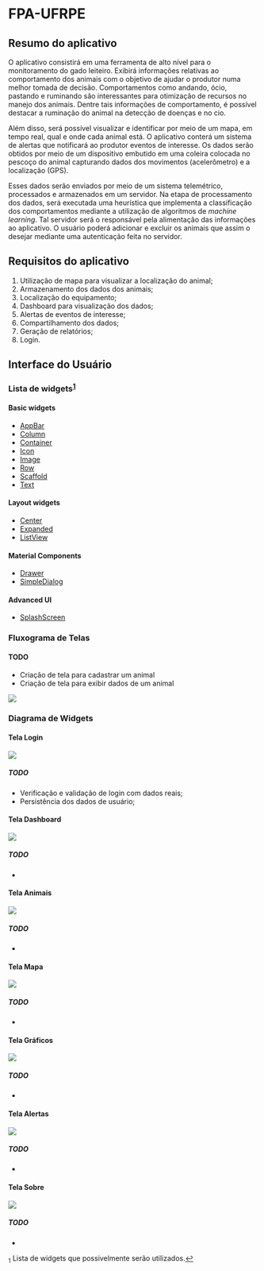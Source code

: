 # FPA-UFRPE

## Resumo do aplicativo

O aplicativo consistirá em uma ferramenta de alto nível para o monitoramento do gado leiteiro. Exibirá informações 
relativas ao comportamento dos animais com o objetivo de ajudar o produtor numa melhor tomada de decisão. Comportamentos
como andando, ócio, pastando e ruminando são interessantes para otimização de recursos no manejo dos animais. Dentre tais
informações de comportamento, é possível destacar a ruminação do animal na detecção de doenças e no cio.

Além disso, será possível visualizar e identificar por meio de um mapa, em tempo real, qual e onde cada animal está. O 
aplicativo conterá um sistema de alertas que notificará ao produtor eventos de interesse. Os dados serão obtidos por meio 
de um dispositivo embutido em uma coleira colocada no pescoço do animal capturando dados dos movimentos (acelerômetro) e a 
localização (GPS).

Esses dados serão enviados por meio de um sistema telemétrico, processados e armazenados em um servidor. 
Na etapa de processamento dos dados, será executada uma heurística que implementa a classificação dos comportamentos 
mediante a utilização de algoritmos de *machine learning*. Tal servidor será o responsável pela alimentação das informações
ao aplicativo. O usuário poderá adicionar e excluir os animais que assim o desejar mediante uma autenticação feita no servidor.


## Requisitos do aplicativo

1. Utilização de mapa para visualizar a localização do animal;
2. Armazenamento dos dados dos animais;
3. Localização do equipamento;
4. Dashboard para visualização dos dados;
5. Alertas de eventos de interesse;
6. Compartilhamento dos dados;
7. Geração de relatórios;
8. Login.


## Interface do Usuário

### Lista de widgets<sup id="a1">[1](#f1)</sup>

#### Basic widgets

- [AppBar](https://api.flutter.dev/flutter/material/AppBar-class.html)
- [Column](https://api.flutter.dev/flutter/widgets/Column-class.html)
- [Container](https://api.flutter.dev/flutter/widgets/Container-class.html)
- [Icon](https://api.flutter.dev/flutter/widgets/Icon-class.html)
- [Image](https://api.flutter.dev/flutter/widgets/Image-class.html)
- [Row](https://api.flutter.dev/flutter/widgets/Row-class.html)
- [Scaffold](https://api.flutter.dev/flutter/material/Scaffold-class.html)
- [Text](https://api.flutter.dev/flutter/widgets/Text-class.html)

#### Layout widgets

- [Center](https://api.flutter.dev/flutter/widgets/Center-class.html)
- [Expanded](https://api.flutter.dev/flutter/widgets/Expanded-class.html)
- [ListView](https://api.flutter.dev/flutter/widgets/ListView-class.html)

#### Material Components

- [Drawer](https://api.flutter.dev/flutter/material/Drawer-class.html)
- [SimpleDialog](https://api.flutter.dev/flutter/material/SimpleDialog-class.html)

#### Advanced UI

- [SplashScreen](https://flutter.dev/docs/development/ui/advanced/splash-screen)

### Fluxograma de Telas

#### TODO
  - Criação de tela para cadastrar um animal 
  - Criação de tela para exibir dados de um animal

<img src="https://github.com/andssuu/FPA-UFRPE/blob/master/moncattle/assets/images/fluxograma_telas.svg">

### Diagrama de Widgets

#### Tela Login

<img src="https://github.com/andssuu/FPA-UFRPE/blob/master/moncattle/assets/images/diagrams/diagram_login.svg">

##### TODO
  - Verificação e validação de login com dados reais;
  - Persistência dos dados de usuário;

#### Tela Dashboard
<img src="https://github.com/andssuu/FPA-UFRPE/blob/master/moncattle/assets/images/diagrams/diagram_dashboard.svg">

##### TODO
  - 

#### Tela Animais
<img src="https://github.com/andssuu/FPA-UFRPE/blob/master/moncattle/assets/images/diagrams/diagram_list_animals.svg">

##### TODO
  - 

#### Tela Mapa
<img src="https://github.com/andssuu/FPA-UFRPE/blob/master/moncattle/assets/images/diagrams/diagram_map.svg">

##### TODO
  - 

#### Tela Gráficos
<img src="https://github.com/andssuu/FPA-UFRPE/blob/master/moncattle/assets/images/diagrams/diagram_graphics.svg">

##### TODO
  - 

#### Tela Alertas
<img src="https://github.com/andssuu/FPA-UFRPE/blob/master/moncattle/assets/images/diagrams/diagram_alerts.svg">

##### TODO
  - 

#### Tela Sobre
<img src="https://github.com/andssuu/FPA-UFRPE/blob/master/moncattle/assets/images/diagrams/diagram_about.svg">

##### TODO
  - 


<sub id="f1">1</sub> Lista de widgets que possivelmente serão utilizados.[↩](#a1)


